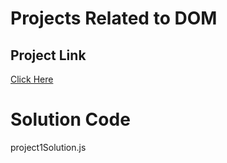 # Projects Related to DOM

## Project Link

[Click Here](https://stackblitz.com/edit/dom-project-chaiaurcode?file=index.html)

# Solution Code
project1Solution.js
